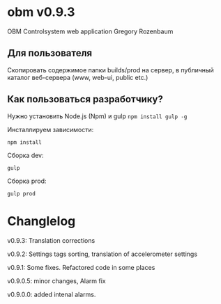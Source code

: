 # obm v0.9.3
OBM Controlsystem web application
Gregory Rozenbaum

## Для пользователя
Скопировать содержимое папки builds/prod на сервер, в публичный каталог веб-сервера (www, web-ui, public etc.)

## Как пользоваться разработчику?
Нужно установить Node.js (Npm) и gulp `npm install gulp -g`

Инсталлируем зависимости:
```
npm install
```

Сборка dev:
```
gulp
```

Сборка prod:
```
gulp prod
```

# Changlelog
v0.9.3: Translation corrections

v0.9.2: Settings tags sorting, translation of accelerometer settings

v0.9.1: Some fixes. Refactored code in some places

v0.9.0.5: minor changes, Alarm fix

v0.9.0.0: added intenal alarms.